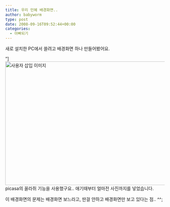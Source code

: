 ```yaml
---
title: 우리 민혜 배경화면..
author: babyworm
type: post
date: 2008-09-16T09:52:44+00:00
categories:
  - 아빠되기
---
```

새로 설치한 PC에서 쓸려고 배경화면 하나 만들어봤어요.

”]<img loading="lazy" decoding="async" src="https://i0.wp.com/babyworm.net/wordpress/wp-content/uploads/1/ik350000000000.jpg?resize=625%2C390" width="625" height="390" alt="사용자 삽입 이미지" data-recalc-dims="1" />picasa의 꼴라쥐 기능을 사용했구요.. 애기때부터 얼마전 사진까지를 넣었습니다. 

이 배경화면의 문제는 배경화면 보느라고, 딴걸 안하고 배경화면만 보고 있다는 점.. ^^;
